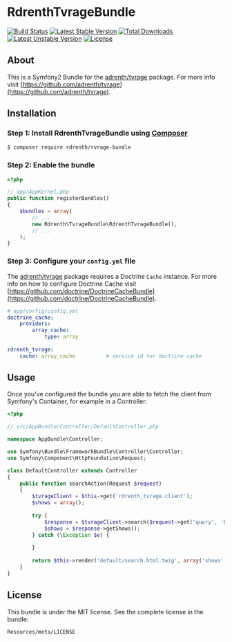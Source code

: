 RdrenthTvrageBundle
=============

[![Build Status](https://travis-ci.org/rdrenth/tvrage-bundle.svg?branch=master)](http://travis-ci.org/rdrenth/tvrage-bundle) [![Latest Stable Version](https://poser.pugx.org/rdrenth/tvrage-bundle/v/stable)](https://packagist.org/packages/rdrenth/tvrage-bundle) [![Total Downloads](https://poser.pugx.org/rdrenth/tvrage-bundle/downloads)](https://packagist.org/packages/rdrenth/tvrage-bundle) [![Latest Unstable Version](https://poser.pugx.org/adrenth/tvrage/v/unstable)](https://packagist.org/packages/adrenth/tvrage) [![License](https://poser.pugx.org/rdrenth/tvrage-bundle/license)](https://packagist.org/packages/rdrenth/tvrage-bundle)

## About
This is a Symfony2 Bundle for the [adrenth/tvrage](https://github.com/adrenth/tvrage) package. For more info visit [https://github.com/adrenth/tvrage](https://github.com/adrenth/tvrage).

## Installation
### Step 1: Install RdrenthTvrageBundle using [Composer](http://getcomposer.org/) 

```bash
$ composer require rdrenth/rvrage-bundle
```

### Step 2: Enable the bundle

```php
<?php

// app/AppKernel.php
public function registerBundles()
{
    $bundles = array(
        // ...
        new Rdrenth\TvrageBundle\RdrenthTvrageBundle(),
        // ...
    );
}
```

### Step 3: Configure your `config.yml` file
The [adrenth/tvrage](https://github.com/adrenth/tvrage) package requires a Doctrine `Cache` instance. For more info on how to configure Doctrine Cache visit [https://github.com/doctrine/DoctrineCacheBundle](https://github.com/doctrine/DoctrineCacheBundle).

```yaml
# app/config/config.yml
doctrine_cache:
    providers:
        array_cache:
            type: array
            
rdrenth_tvrage:
    cache: array_cache			# service id for doctrine cache
```
## Usage
Once you've configured the bundle you are able to fetch the client from Symfony's Container, for example in a Controller:

```php
<?php

// src/AppBundle/Controller/DefaultController.php

namespace AppBundle\Controller;

use Symfony\Bundle\FrameworkBundle\Controller\Controller;
use Symfony\Component\HttpFoundation\Request;

class DefaultController extends Controller
{
    public function searchAction(Request $request)
    {
        $tvrageClient = $this->get('rdrenth_tvrage.client');
        $shows = array();
        
        try {
            $response = $tvrageClient->search($request->get('query', 'Breaking Bad'));
            $shows = $response->getShows();
        } catch (\Exception $e) {
        
        }
        
        return $this->render('default/search.html.twig', array('shows' => $shows));
    }
}
```

## License

This bundle is under the MIT license. See the complete license in the bundle:

    Resources/meta/LICENSE